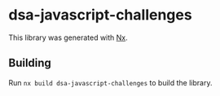 # dsa-javascript-challenges

This library was generated with [Nx](https://nx.dev).

## Building

Run `nx build dsa-javascript-challenges` to build the library.
